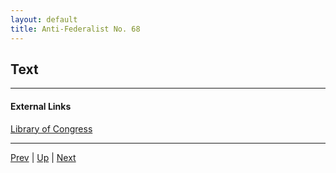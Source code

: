 ```yaml
---
layout: default
title: Anti-Federalist No. 68
---
```


## Text

---
#### External Links
[Library of Congress]()

---

[Prev](67.md) | [Up](README.md) | [Next](69.md)
